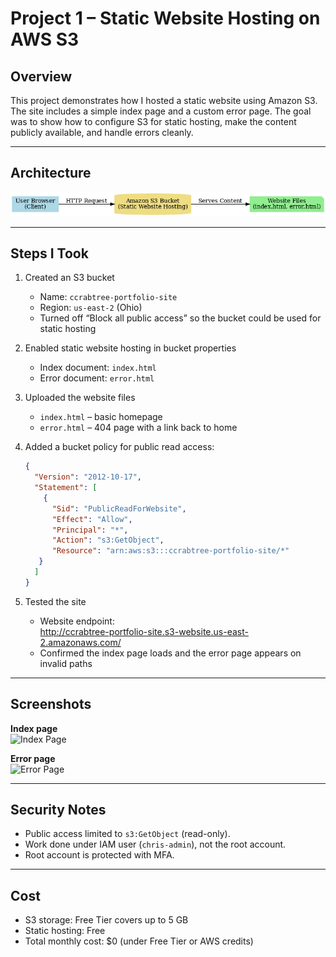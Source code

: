 # Project 1 – Static Website Hosting on AWS S3

## Overview
This project demonstrates how I hosted a static website using Amazon S3. The site includes a simple index page and a custom error page. The goal was to show how to configure S3 for static hosting, make the content publicly available, and handle errors cleanly.

---

## Architecture

![Architecture Diagram](screenshots/project1_s3_architecture.png)


---

## Steps I Took
1. Created an S3 bucket  
   - Name: `ccrabtree-portfolio-site`  
   - Region: `us-east-2` (Ohio)  
   - Turned off “Block all public access” so the bucket could be used for static hosting  

2. Enabled static website hosting in bucket properties  
   - Index document: `index.html`  
   - Error document: `error.html`  

3. Uploaded the website files  
   - `index.html` – basic homepage  
   - `error.html` – 404 page with a link back to home  

4. Added a bucket policy for public read access:
   ```json
   {
     "Version": "2012-10-17",
     "Statement": [
       {
         "Sid": "PublicReadForWebsite",
         "Effect": "Allow",
         "Principal": "*",
         "Action": "s3:GetObject",
         "Resource": "arn:aws:s3:::ccrabtree-portfolio-site/*"
      }
     ]
   }


5. Tested the site  
   - Website endpoint:  
     http://ccrabtree-portfolio-site.s3-website.us-east-2.amazonaws.com/ 
   - Confirmed the index page loads and the error page appears on invalid paths  

---

## Screenshots
**Index page**  
![Index Page](screenshots/index-page.png)

**Error page**  
![Error Page](screenshots/error-page.png)

---

## Security Notes
- Public access limited to `s3:GetObject` (read-only).  
- Work done under IAM user (`chris-admin`), not the root account.  
- Root account is protected with MFA.  

---

## Cost
- S3 storage: Free Tier covers up to 5 GB  
- Static hosting: Free  
- Total monthly cost: $0 (under Free Tier or AWS credits)  

 

